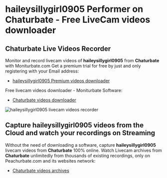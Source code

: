 # haileysillygirl0905 Performer on Chaturbate - Free LiveCam videos downloader

## Chaturbate Live Videos Recorder

Monitor and record livecam videos of **haileysillygirl0905** from **Chaturbate** with Moniturbate.com
Get a premium trial for free by just and only registering with your Email address:
* [haileysillygirl0905 Premium videos downloader](https://moniturbate.com/request-demo-licence-key.html)

Free livecam videos downloader - Moniturbate Software:
* [Chaturbate videos downloader](https://moniturbate.com/moniturbate-download-software.html)

![haileysillygirl0905 livecam videos recorder](https://peachurnet.com/templates/moniturbate-software.png)


## Capture haileysillygirl0905 videos from the Cloud and watch your recordings on Streaming

Without the need of downloading a software, capture **haileysillygirl0905** livecam videos from **Chaturbate** 100% online.
Watch Livecam archives from **Chaturbate** unlimitedly from thousands of existing recordings, only on Peachurbate.com and its websites network:
* [Chaturbate videos archives](https://peachurnet.com/)